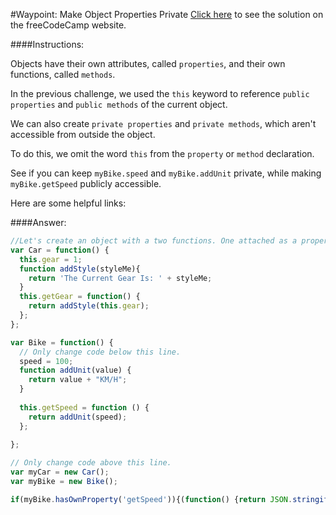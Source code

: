 #Waypoint: Make Object Properties Private
<a href="http://freecodecamp.com/challenges/Waypoint:%20Make%20Object%20Properties%20Private?solution=%2F%2FLet%27s%20create%20an%20object%20with%20a%20two%20functions.%20One%20attached%20as%20a%20property%20and%20one%20not.%0Avar%20Car%20%3D%20function()%20%7B%0A%20%20this.gear%20%3D%201%3B%0A%20%20function%20addStyle(styleMe)%7B%0A%20%20%20%20return%20%27The%20Current%20Gear%20Is%3A%20%27%20%2B%20styleMe%3B%0A%20%20%7D%0A%20%20this.getGear%20%3D%20function()%20%7B%0A%20%20%20%20return%20addStyle(this.gear)%3B%0A%20%20%7D%3B%0A%7D%3B%0A%0Avar%20Bike%20%3D%20function()%20%7B%0A%20%20%2F%2F%20Only%20change%20code%20below%20this%20line.%0A%20%20speed%20%3D%20100%3B%0A%20%20function%20addUnit(value)%20%7B%0A%20%20%20%20return%20value%20%2B%20%22KM%2FH%22%3B%0A%20%20%7D%0A%20%20%0A%20%20this.getSpeed%20%3D%20function%20()%20%7B%0A%20%20%20%20return%20addUnit(speed)%3B%0A%20%20%7D%3B%0A%20%20%0A%7D%3B%0A%0A%2F%2F%20Only%20change%20code%20above%20this%20line.%0Avar%20myCar%20%3D%20new%20Car()%3B%0Avar%20myBike%20%3D%20new%20Bike()%3B%0A%0Aif(myBike.hasOwnProperty(%27getSpeed%27))%7B(function()%20%7Breturn%20JSON.stringify(myBike.getSpeed())%3B%7D)()%3B%7D%3B%0A" target="_blank">Click here</a> to see the solution on the freeCodeCamp website.


####Instructions:
<p class="wrappable negative-10">Objects have their own attributes, called <code>properties</code>, and their own functions, called <code>methods</code>.</p><p class="wrappable negative-10">In the previous challenge, we used the <code>this</code> keyword to reference <code>public properties</code> and <code>public methods</code> of the current object.</p><p class="wrappable negative-10">We can also create <code>private properties</code> and <code>private methods</code>, which aren&apos;t accessible from outside the object.</p><p class="wrappable negative-10">To do this, we omit the word <code>this</code> from the <code>property</code> or <code>method</code> declaration.</p><p class="wrappable negative-10">See if you can keep <code>myBike.speed</code> and <code>myBike.addUnit</code> private, while making <code>myBike.getSpeed</code> publicly accessible.</p><div class="negative-bottom-margin-30"><div id="MDN-links"><p class="negative-10">Here are some helpful links:</p></div></div>


####Answer:
```javascript
//Let's create an object with a two functions. One attached as a property and one not.
var Car = function() {
  this.gear = 1;
  function addStyle(styleMe){
    return 'The Current Gear Is: ' + styleMe;
  }
  this.getGear = function() {
    return addStyle(this.gear);
  };
};

var Bike = function() {
  // Only change code below this line.
  speed = 100;
  function addUnit(value) {
    return value + "KM/H";
  }
  
  this.getSpeed = function () {
    return addUnit(speed);
  };
  
};

// Only change code above this line.
var myCar = new Car();
var myBike = new Bike();

if(myBike.hasOwnProperty('getSpeed')){(function() {return JSON.stringify(myBike.getSpeed());})();};

```